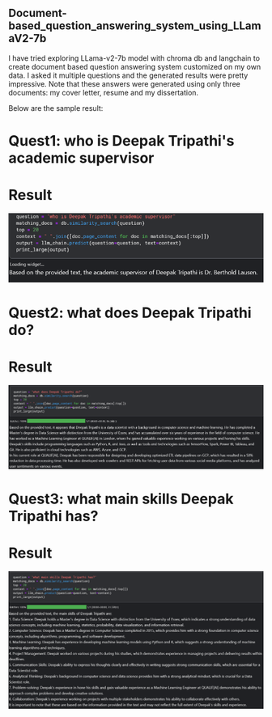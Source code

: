 ## Document-based_question_answering_system_using_LLamaV2-7b
I have tried exploring LLama-v2-7b model with chroma db and langchain to create document based question answering system customized on my own data. I asked it multiple questions and the generated results were pretty impressive. Note that these answers were generated using only three documents: my cover letter, resume and my dissertation.

Below are the sample result:


# Quest1:   who is Deepak Tripathi's academic supervisor
# Result
![Chart](charts/ques4.png)


# Quest2:   what does Deepak Tripathi do?
# Result

![Chart](charts/ques1.png)



# Quest3:   what main skills Deepak Tripathi has?
# Result

![Chart](charts/ques2.png)



